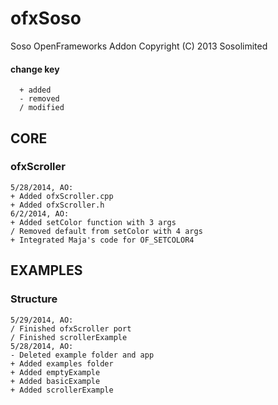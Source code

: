 ofxSoso
=======
Soso OpenFrameworks Addon
Copyright (C) 2013 Sosolimited

#### change key  
	  + added  
	  - removed  
	  / modified  


CORE
----
### ofxScroller
	5/28/2014, AO:
	+ Added ofxScroller.cpp
	+ Added ofxScroller.h
	6/2/2014, AO:
	+ Added setColor function with 3 args
	/ Removed default from setColor with 4 args
	+ Integrated Maja's code for OF_SETCOLOR4
	

EXAMPLES
----
### Structure
 	5/29/2014, AO:
	/ Finished ofxScroller port
	/ Finished scrollerExample
	5/28/2014, AO:
	- Deleted example folder and app
	+ Added examples folder
	+ Added emptyExample
	+ Added basicExample
	+ Added scrollerExample
